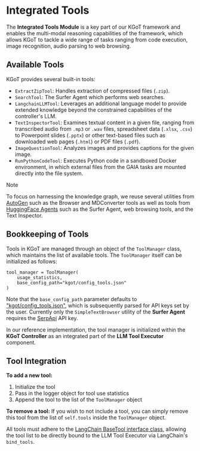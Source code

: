 # Integrated Tools

The **Integrated Tools Module** is a key part of our KGoT framework and enables the multi-modal reasoning capabilities of the framework, which allows KGoT to tackle a wide range of tasks ranging from code execution, image recognition, audio parsing to web browsing.

## Available Tools

KGoT provides several built-in tools:

- `ExtractZipTool`: Handles extraction of compressed files (`.zip`).
- `SearchTool`: The Surfer Agent which performs web searches.
- `LangchainLLMTool`: Leverages an additional language model to provide extended knowledge beyond the constrained capabilities of the controller's LLM.
- `TextInspectorTool`: Examines textual content in a given file, ranging from transcribed audio from `.mp3` or `.wav` files, spreadsheet data (`.xlsx`, `.csv`) to Powerpoint slides (`.pptx`) or other text-based files such as downloaded web pages (`.html`) or PDF files (`.pdf`).
- `ImageQuestionTool`: Analyzes images and provides captions for the given image.
- `RunPythonCodeTool`: Executes Python code in a sandboxed Docker environment, in which external files from the GAIA tasks are mounted directly into the file system.

> [!NOTE]
> To focus on harnessing the knowledge graph, we reuse several utilities from [AutoGen](https://github.com/microsoft/autogen/tree/gaia_multiagent_v01_march_1st) such as the Browser and MDConverter tools as well as tools from [HuggingFace Agents](https://github.com/aymeric-roucher/GAIA) such as the Surfer Agent, web browsing tools, and the Text Inspector.

## Bookkeeping of Tools

Tools in KGoT are managed through an object of the `ToolManager` class, which maintains the list of available tools.
The `ToolManager` itself can be initialized as follows:

```python3
tool_manager = ToolManager(
    usage_statistics,
    base_config_path="kgot/config_tools.json"
)
```

Note that the `base_config_path` parameter defaults to ["kgot/config_tools.json"](../config_tools.json), which is subsequently parsed for API keys set by the user.
Currently only the `SimpleTextBrowser` utility of the **Surfer Agent** requires the [SerpApi](https://serpapi.com/) API key.

In our reference implementation, the tool manager is initialized within the **KGoT Controller** as an integrated part of the **LLM Tool Executor** component.

## Tool Integration

**To add a new tool:**

1. Initialize the tool
2. Pass in the logger object for tool use statistics
3. Append the tool to the list of the `ToolManager` object

**To remove a tool:**
If you wish to not include a tool, you can simply remove this tool from the list of `self.tools` inside the `ToolManager` object.

All tools must adhere to the [LangChain BaseTool interface class](https://python.langchain.com/api_reference/core/tools/langchain_core.tools.base.BaseTool.html), allowing the tool list to be directly bound to the LLM Tool Executor via LangChain's `bind_tools`.
